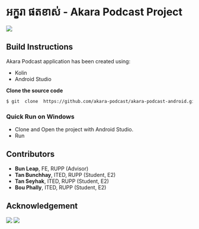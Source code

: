 # អក្ខរា ផតខាស់ - Akara Podcast Project
![](https://github.com/akara-podcast/akara-podcast/blob/master/src/image/Akara-logo.png)

## Build Instructions

Akara Podcast application has been created using:
- Kolin
- Android Studio

**Clone the source code**
```sh
$ git  clone  https://github.com/akara-podcast/akara-podcast-android.git
```
### Quick Run on Windows
- Clone and Open the project with Android Studio.
- Run

## Contributors
- **Bun Leap**, FE, RUPP (Advisor)
- **Tan Bunchhay**, ITED, RUPP (Student, E2)
- **Tan Seyhak**, ITED, RUPP (Student, E2)
- **Bou Phally**, ITED, RUPP (Student, E2)

## Acknowledgement
![](https://github.com/akara-podcast/akara-podcast/blob/master/fe.jfif)  ![](https://github.com/akara-podcast/akara-podcast/blob/master/rupp.png)

